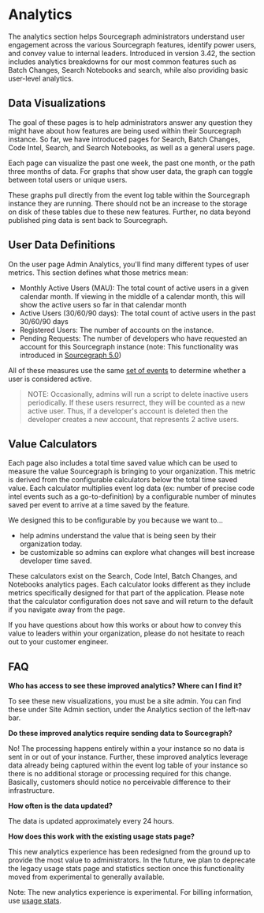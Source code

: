 # Analytics

The analytics section helps Sourcegraph administrators understand user engagement across the various Sourcegraph features, identify power users, and convey value to internal leaders. Introduced in version 3.42, the section includes analytics breakdowns for our most common features such as Batch Changes, Search Notebooks and search, while also providing basic user-level analytics. 

## Data Visualizations

The goal of these pages is to help administrators answer any question they might have about how features are being used within their Sourcegraph instance. So far, we have introduced pages for Search, Batch Changes, Code Intel, Search, and Search Notebooks, as well as a general users page. 

Each page can visualize the past one week, the past one month, or the path three months of data. For graphs that show user data, the graph can toggle between total users or unique users.

These graphs pull directly from the event log table within the Sourcegraph instance they are running. There should not be an increase to the storage on disk of these tables due to these new features. Further, no data beyond published ping data is sent back to Sourcegraph. 

## User Data Definitions

On the user page Admin Analytics, you'll find many different types of user metrics. This section defines what those metrics mean:

- Monthly Active Users (MAU): The total count of active users in a given calendar month. If viewing in the middle of a calendar month, this will show the active users so far in that calendar month 
- Active Users (30/60/90 days): The total count of active users in the past 30/60/90 days 
- Registered Users: The number of accounts on the instance. 
- Pending Requests: The number of developers who have requested an account for this Sourcegraph instance (note: This functionality was introduced in [Sourcegraph 5.0](https://about.sourcegraph.com/blog/release/5.0)) 

All of these measures use the same [set of events](./pricing.md) to determine whether a user is considered active. 

> NOTE: Occasionally, admins will run a script to delete inactive users periodically. If these users resurrect, they will be counted as a new active user. Thus, if a developer's account is deleted then the developer creates a new account, that represents 2 active users. 

## Value Calculators

Each page also includes a total time saved value which can be used to measure the value Sourcegraph is bringing to your organization. This metric is derived from the configurable calculators below the total time saved value. Each calculator multiplies event log data (ex: number of precise code intel events such as a go-to-definition) by a configurable number of minutes saved per event to arrive at a time saved by the feature.

We designed this to be configurable by you because we want to... 
- help admins understand the value that is being seen by their organization today. 
- be customizable so admins can explore what changes will best increase developer time saved.

These calculators exist on the Search, Code Intel, Batch Changes, and Notebooks analytics pages. Each calculator looks different as they include metrics specifically designed for that part of the application. Please note that the calculator configuration does not save and will return to the default if you navigate away from the page.

If you have questions about how this works or about how to convey this value to leaders within your organization, please do not hesitate to reach out to your customer engineer. 

## FAQ 

**Who has access to see these improved analytics? Where can I find it?**

To see these new visualizations, you must be a site admin. You can find these under Site Admin section, under the Analytics section of the left-nav bar. 

**Do these improved analytics require sending data to Sourcegraph?** 

No! The processing happens entirely within a your instance so no data is sent in or out of your instance. Further, these improved analytics leverage data already being captured within the event log table of your instance so there is no additional storage or processing required for this change. Basically, customers should notice no perceivable difference to their infrastructure. 

**How often is the data updated?**

The data is updated approximately every 24 hours. 

**How does this work with the existing usage stats page?**

This new analytics experience has been redesigned from the ground up to provide the most value to administrators. In the future, we plan to deprecate the legacy usage stats page and statistics section once this functionality moved from experimental to generally available. 

Note: The new analytics experience is experimental. For billing information, use [usage stats](./usage_statistics.md).
